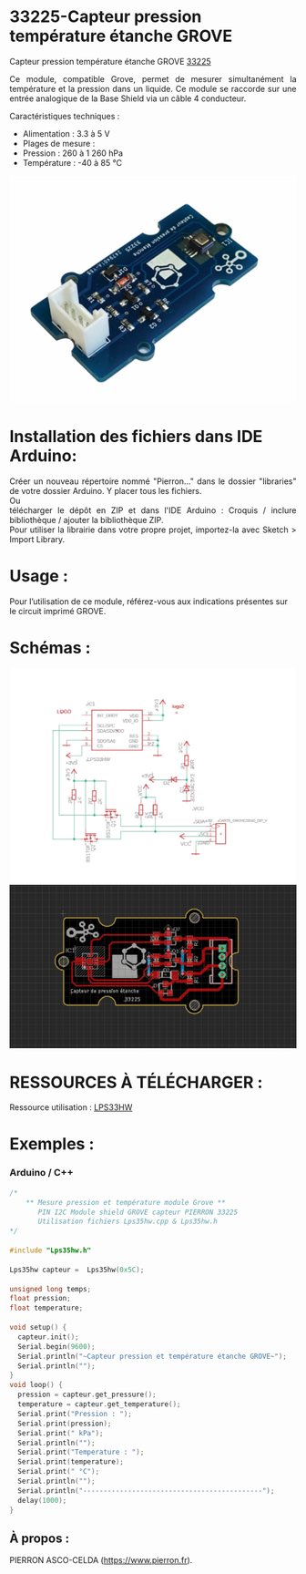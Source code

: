 # 33225-Capteur pression température étanche GROVE

Capteur pression température étanche GROVE [33225](https://www.pierron.fr/capteur-de-presion-temperature-etanche-grove.html)

<div style="text-align: justify">Ce module, compatible Grove, permet de mesurer simultanément la température et la pression dans un liquide.
Ce module se raccorde sur une entrée analogique de la Base Shield via un câble 4 conducteur.</div>

Caractéristiques techniques :
- Alimentation : 3.3 à 5 V
- Plages de mesure :
- Pression : 260 à 1 260 hPa
- Température : -40 à 85 °C

![L-33225](/img/L-33225.jpg)

# Installation des fichiers dans IDE Arduino:
<div style="text-align: justify">Créer un nouveau répertoire nommé "Pierron..." dans le dossier "libraries" de votre dossier Arduino.
Y placer tous les fichiers.</div>
Ou
<div style="text-align: justify">télécharger le dépôt en ZIP et dans l'IDE Arduino : Croquis / inclure bibliothèque / ajouter la bibliothèque ZIP.</div>

<div style="text-align: justify">Pour utiliser la librairie dans votre propre projet, importez-la avec  Sketch > Import Library.</div>

# Usage :
Pour l’utilisation de ce module, référez-vous aux indications présentes sur le circuit imprimé GROVE.

# Schémas :

![SCH-33225](/img/SCH-33225.jpg)
![BRD-33225](/img/BRD-33225.jpg)

# RESSOURCES À TÉLÉCHARGER :

Ressource utilisation : [LPS33HW](https://github.com/pierron-asco-celda/33129-Telemetre_ultrasons_GROVE/blob/main/src/Datasheet_NU40C16T-R-1.pdf)

# Exemples :
### Arduino / C++
```cpp
/*
    ** Mesure pression et température module Grove **
       PIN I2C Module shield GROVE capteur PIERRON 33225
       Utilisation fichiers Lps35hw.cpp & Lps35hw.h
*/

#include "Lps35hw.h"

Lps35hw capteur =  Lps35hw(0x5C);

unsigned long temps;
float pression;
float temperature;

void setup() {
  capteur.init();
  Serial.begin(9600);
  Serial.println("~Capteur pression et température étanche GROVE~");
  Serial.println("");
}
void loop() {
  pression = capteur.get_pressure();
  temperature = capteur.get_temperature();
  Serial.print("Pression : ");
  Serial.print(pression);
  Serial.print(" kPa");
  Serial.println("");
  Serial.print("Temperature : ");
  Serial.print(temperature);
  Serial.print(" °C");
  Serial.println("");
  Serial.println("--------------------------------------------");
  delay(1000);
}
```
## À propos :

PIERRON ASCO-CELDA (https://www.pierron.fr).
